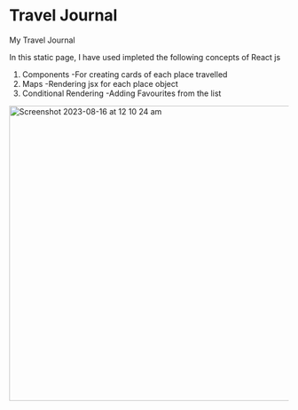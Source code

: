 # Travel Journal
My Travel Journal

In this static page, I have used impleted the following concepts of React js

1. Components
  -For creating cards of each place travelled
2. Maps
  -Rendering jsx for each place object 
3. Conditional Rendering 
   -Adding Favourites from the list

<img width="532" alt="Screenshot 2023-08-16 at 12 10 24 am" src="https://github.com/abilt5991/ReactJSCode/assets/125937034/b3714d95-6e85-4b5b-8af5-9a7c1efc35ff">
